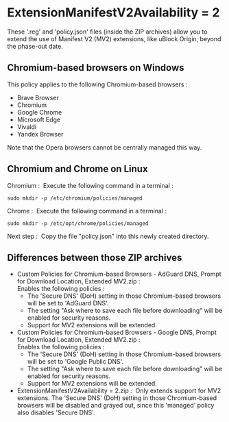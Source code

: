 # ExtensionManifestV2Availability = 2

These '.reg' and 'policy.json' files (inside the ZIP archives) allow you to extend the use of Manifest V2 (MV2) extensions, like uBlock Origin, beyond the phase-out date.

## Chromium-based browsers on Windows

This policy applies to the following Chromium-based browsers&nbsp;:

- Brave Browser
- Chromium
- Google Chrome
- Microsoft Edge
- Vivaldi
- Yandex Browser

Note that the Opera browsers cannot be centrally managed this way.

## Chromium and Chrome on Linux

Chromium&nbsp;: &nbsp;Execute the following command in a terminal&nbsp;:

    sudo mkdir -p /etc/chromium/policies/managed

Chrome&nbsp;: &nbsp;Execute the following command in a terminal&nbsp;:

    sudo mkdir -p /etc/opt/chrome/policies/managed

Next step&nbsp;: &nbsp;Copy the file "policy.json" into this newly created directory.

## Differences between those ZIP archives

- Custom Policies for Chromium-based Browsers - AdGuard DNS, Prompt for Download Location, Extended MV2.zip&nbsp;:  
  Enables the following policies&nbsp;:
  - The 'Secure DNS' (DoH) setting in those Chromium-based browsers will be set to 'AdGuard DNS'.
  - The setting "Ask where to save each file before downloading" will be enabled for security reasons.
  - Support for MV2 extensions will be extended.
- Custom Policies for Chromium-based Browsers - Google DNS, Prompt for Download Location, Extended MV2.zip&nbsp;:  
  Enables the following policies&nbsp;:
  - The 'Secure DNS' (DoH) setting in those Chromium-based browsers will be set to 'Google Public DNS'.
  - The setting "Ask where to save each file before downloading" will be enabled for security reasons.
  - Support for MV2 extensions will be extended.
- ExtensionManifestV2Availability = 2.zip&nbsp;: &nbsp;Only extends support for MV2 extensions. The 'Secure DNS' (DoH) setting in those Chromium-based browsers will be disabled and grayed out, since this 'managed' policy also disables 'Secure DNS'.
